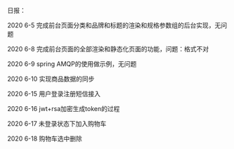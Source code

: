日报：

2020 6-5
完成前台页面分类和品牌和标题的渲染和规格参数组的后台实现，无问题

2020 6-8
完成前台页面的全部渲染和静态化页面的功能，问题：格式不对

2020 6-9
spring AMQP的使用做示例，无问题

2020 6-10
实现商品数据的同步

2020 6-15
用户登录注册短信接入

2020 6-16
jwt+rsa加密生成token的过程

2020 6-17
未登录状态下加入购物车

2020 6-18
购物车选中删除
